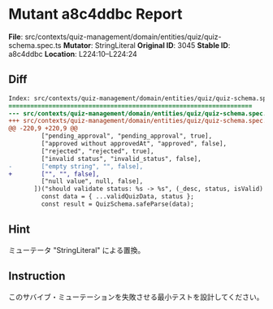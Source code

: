 # Mutant a8c4ddbc Report

**File**: src/contexts/quiz-management/domain/entities/quiz/quiz-schema.spec.ts
**Mutator**: StringLiteral
**Original ID**: 3045
**Stable ID**: a8c4ddbc
**Location**: L224:10–L224:24

## Diff

```diff
Index: src/contexts/quiz-management/domain/entities/quiz/quiz-schema.spec.ts
===================================================================
--- src/contexts/quiz-management/domain/entities/quiz/quiz-schema.spec.ts	original
+++ src/contexts/quiz-management/domain/entities/quiz/quiz-schema.spec.ts	mutated #3045
@@ -220,9 +220,9 @@
         ["pending_approval", "pending_approval", true],
         ["approved without approvedAt", "approved", false],
         ["rejected", "rejected", true],
         ["invalid status", "invalid_status", false],
-        ["empty string", "", false],
+        ["", "", false],
         ["null value", null, false],
       ])("should validate status: %s -> %s", (_desc, status, isValid) => {
         const data = { ...validQuizData, status };
         const result = QuizSchema.safeParse(data);
```

## Hint

ミューテータ "StringLiteral" による置換。

## Instruction

このサバイブ・ミューテーションを失敗させる最小テストを設計してください。
